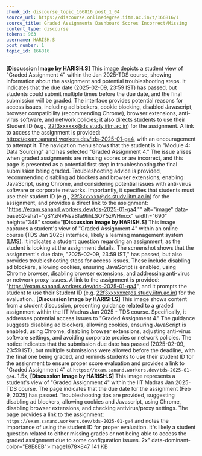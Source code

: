 ```yaml
---
chunk_id: discourse_topic_166816_post_1_04
source_url: https://discourse.onlinedegree.iitm.ac.in/t/166816/1
source_title: Graded Assignments Dashboard Scores Incorrect/Missing
content_type: discourse
tokens: 963
username: HARISH.S
post_number: 1
topic_id: 166816
---
```


**[Discussion Image by HARISH.S]** This image depicts a student view of "Graded Assignment 4" within the Jan 2025-TDS course, showing information about the assignment and potential troubleshooting steps. It indicates that the due date (2025-02-09, 23:59 IST) has passed, but students could submit multiple times before the due date, and the final submission will be graded. The interface provides potential reasons for access issues, including ad blockers, cookie blocking, disabled Javascript, browser compatibility (recommending Chrome), browser extensions, anti-virus software, and network policies; it also directs students to use their Student ID (e.g., 22f3xxxxxx@ds.study.iitm.ac.in) for the assignment. A link to access the assignment is provided: https://exam.sanand.workers.dev/tds-2025-01-ga4, with an encouragement to attempt it. The navigation menu shows that the student is in "Module 4: Data Sourcing" and has selected "Graded Assignment 4." The issue arises when graded assignments are missing scores or are incorrect, and this page is presented as a potential first step in troubleshooting.the final submission being graded. Troubleshooting advice is provided, recommending disabling ad blockers and browser extensions, enabling JavaScript, using Chrome, and considering potential issues with anti-virus software or corporate networks. Importantly, it specifies that students must use their student ID (e.g., 22f3xxxxxx@ds.study.iitm.ac.in) for the assignment, and provides a direct link to the assignment: "https://exam.sanand.workers.dev/tds-2025-01-ga4."" alt="image" data-base62-sha1="gSYzNVNsaBfa9lihLSOY5zWHmxx" width="690" height="348" srcset="**[Discussion Image by HARISH.S]** This image captures a student's view of "Graded Assignment 4" within an online course (TDS Jan 2025) interface, likely a learning management system (LMS). It indicates a student question regarding an assignment, as the student is looking at the assignment details. The screenshot shows that the assignment's due date, "2025-02-09, 23:59 IST," has passed, but also provides troubleshooting steps for access issues. These include disabling ad blockers, allowing cookies, ensuring JavaScript is enabled, using Chrome browser, disabling browser extensions, and addressing anti-virus or network proxy issues. A link to the assignment is provided: "https://exam.sanand.workers.dev/tds-2025-01-ga4", and it prompts the student to use their Student ID (e.g. 22f3xxxxxx@ds.study.iitm.ac.in) for the evaluation., **[Discussion Image by HARISH.S]** This image shows content from a student discussion, presenting guidance related to a graded assignment within the IIT Madras Jan 2025 - TDS course. Specifically, it addresses potential access issues to "Graded Assignment 4." The guidance suggests disabling ad blockers, allowing cookies, ensuring JavaScript is enabled, using Chrome, disabling browser extensions, adjusting anti-virus software settings, and avoiding corporate proxies or network policies. The notice indicates that the submission due date has passed (2025-02-09, 23:59 IST), but multiple submissions were allowed before the deadline, with the final one being graded, and reminds students to use their student ID for the assignment to ensure proper score evaluation and provides a link to "Graded Assignment 4" at `https://exam.sanand.workers.dev/tds-2025-01-ga4`. 1.5x, **[Discussion Image by HARISH.S]** This image represents a student's view of "Graded Assignment 4" within the IIT Madras Jan 2025- TDS course. The page indicates that the due date for the assignment (Feb 9, 2025) has passed. Troubleshooting tips are provided, suggesting disabling ad blockers, allowing cookies and Javascript, using Chrome, disabling browser extensions, and checking antivirus/proxy settings. The page provides a link to the assignment: `https://exam.sanand.workers.dev/tds-2025-01-ga4` and notes the importance of using the student ID for proper evaluation. It's likely a student question related to either missing grades or not being able to access the graded assignment due to some configuration issues. 2x" data-dominant-color="E8E8EB">image1678×847 141 KB
